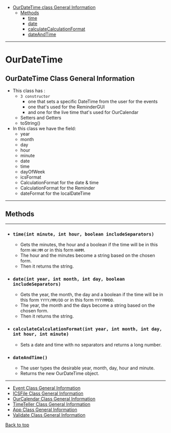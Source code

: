 * [OurDateTime class General Information](#ourdatetime-class-general-information)
  * [Methods](#methods)
    * [time](#timeint-minute-int-hour-boolean-includeseparators)
    * [date](#dateint-year-int-month-int-day-boolean-includeseparators)
    * [calculateCalculationFormat](#calculatecalculationformatint-year-int-month-int-day-int-hour-int-minute)
    * [dateAndTime](#dateandtime)
<hr>

# OurDateTime

## OurDateTime Class General Information
- This class has :
    - `3 constructor`
      - one that sets a specific DateTime from the user for the events
      - one that's used for the ReminderGUI
      - and one for the live time that's used for OurCalendar
    - Setters and Getters
    - toString()
- In this class we have the field:
    - year
    - month
    - day
    - hour
    - minute
    - date
    - time
    - dayOfWeek
    - icsFormat
    - CalculationFormat for the date & time
    - CalculationFormat for the Reminder
    - dateFormat for the localDateTime
<hr>

## Methods

<hr>

- ### `time(int minute, int hour, boolean includeSeparators)`
  - Gets the minutes, the hour and a boolean if the time will be in this form `HH:MM` or in this form `HHMM`.
  - The hour and the minutes become a string based on the chosen form.
  - Then it returns the string.

- ### `date(int year, int month, int day, boolean includeSeparators)`
  - Gets the year, the month, the day and a boolean if the time will be in this form `YYYY/MM/DD` or in this form `YYYYMMDD`.
  - The year, the month and the days become a string based on the chosen form.
  - Then it returns the string.
- ### `calculateCalculationFormat(int year, int month, int day, int hour, int minute)`
  - Sets a date and time with no separators and returns a long number.

- ### `dateAndTime()`
  - The user types the desirable year, month, day, hour and minute.
  - Returns the new OurDateTime object.

<hr>

- [Event Class General Information](Events_doc.md)
- [ICSFile Class General Information](ICSFile_doc.md)
- [OurCalendar Class General Information](OurCalendar_doc.md)
- [TimeTeller Class General Information](TimeTeller_doc.md)
- [App Class General Information](../Main/App_doc.md)
- [Validate Class General Information](../Validate_doc.md)

[Back to top](#ourdatetime-class-general-information)